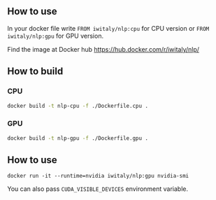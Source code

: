 ## How to use

In your docker file write `FROM iwitaly/nlp:cpu` for CPU version or `FROM iwitaly/nlp:gpu` for GPU version.

Find the image at Docker hub https://hub.docker.com/r/iwitaly/nlp/


## How to build


### CPU

```bash
docker build -t nlp-cpu -f ./Dockerfile.cpu .
```

### GPU

```bash
docker build -t nlp-gpu -f ./Dockerfile.gpu .
```

## How to use

`docker run -it --runtime=nvidia iwitaly/nlp:gpu nvidia-smi`

You can also pass `CUDA_VISIBLE_DEVICES` environment variable.